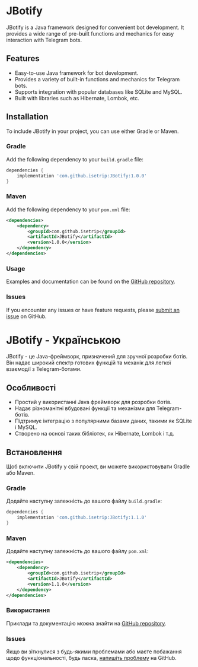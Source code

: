 # JBotify

JBotify is a Java framework designed for convenient bot development. It provides a wide range of pre-built functions and mechanics for easy interaction with Telegram bots.

## Features

<ul>
  <li>Easy-to-use Java framework for bot development.</li>
  <li>Provides a variety of built-in functions and mechanics for Telegram bots.</li>
  <li>Supports integration with popular databases like SQLite and MySQL.</li>
  <li>Built with libraries such as Hibernate, Lombok, etc.</li>
</ul>

## Installation

To include JBotify in your project, you can use either Gradle or Maven.

### Gradle

Add the following dependency to your `build.gradle` file:

```groovy
dependencies {
    implementation 'com.github.isetrip:JBotify:1.0.0'
}
```

### Maven

Add the following dependency to your `pom.xml` file:

```xml
<dependencies>
    <dependency>
        <groupId>com.github.isetrip</groupId>
        <artifactId>JBotify</artifactId>
        <version>1.0.0</version>
    </dependency>
</dependencies>

```

### Usage

Examples and documentation can be found on the [GitHub repository](https://github.com/Isetrip/JBotify/tree/main/src/main/java/com/isetrip/jbotify/examples).

### Issues

If you encounter any issues or have feature requests, please [submit an issue](https://github.com/Isetrip/JBotify/issues) on GitHub.

# JBotify - Українською

JBotify - це Java-фреймворк, призначений для зручної розробки ботів. Він надає широкий спектр готових функцій та механік для легкої взаємодії з Telegram-ботами.

## Особливості

<ul>
  <li>Простий у використанні Java фреймворк для розробки ботів.</li>
  <li>Надає різноманітні вбудовані функції та механізми для Telegram-ботів.</li>
  <li>Підтримує інтеграцію з популярними базами даних, такими як SQLite і MySQL.</li>
  <li>Створено на основі таких бібліотек, як Hibernate, Lombok і т.д.</li>
</ul>

## Встановлення

Щоб включити JBotify у свій проект, ви можете використовувати Gradle або Maven.

### Gradle

Додайте наступну залежність до вашого файлу `build.gradle`:

```groovy
dependencies {
    implementation 'com.github.isetrip:JBotify:1.1.0'
}
```

### Maven

Додайте наступну залежність до вашого файлу `pom.xml`:

```xml
<dependencies>
    <dependency>
        <groupId>com.github.isetrip</groupId>
        <artifactId>JBotify</artifactId>
        <version>1.1.0</version>
    </dependency>
</dependencies>

```

### Використання

Приклади та документацію можна знайти на [GitHub repository](https://github.com/Isetrip/JBotify/tree/main/src/main/java/com/isetrip/jbotify/examples).

### Issues

Якщо ви зіткнулися з будь-якими проблемами або маєте побажання щодо функціональності, будь ласка, [напишіть проблему](https://github.com/Isetrip/JBotify/issues) на GitHub.